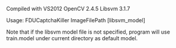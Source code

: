 Compiled with VS2012 OpenCV 2.4.5 Libsvm 3.1.7


Usage: FDUCaptchaKiller ImageFilePath  [libsvm_model]

Note that if the libsvm model file is not specified, program will use train.model under current directory as default model.
